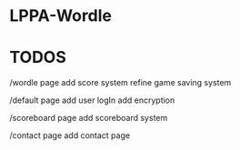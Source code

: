 # LPPA-Wordle

# TODOS

/wordle page
add score system
refine game saving system

/default page
add user logIn
add encryption

/scoreboard page
add scoreboard system

/contact page
add contact page
